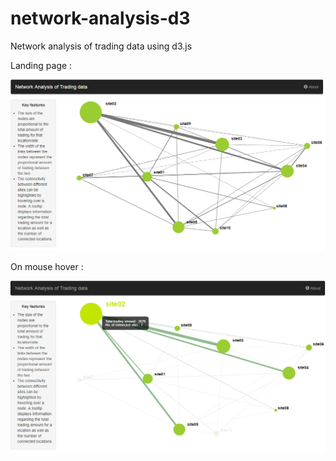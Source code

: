 # network-analysis-d3
Network analysis of trading data using d3.js

Landing page :

![alt text](/preview/1.png)

On mouse hover :

![alt text](/preview/2.png)
